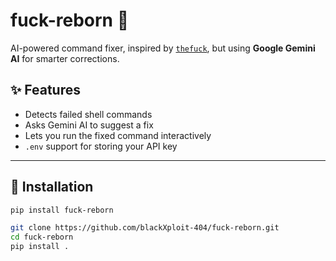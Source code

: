 # fuck-reborn 🚀

AI-powered command fixer, inspired by [`thefuck`](https://github.com/nvbn/thefuck), but using **Google Gemini AI** for smarter corrections.

## ✨ Features
- Detects failed shell commands
- Asks Gemini AI to suggest a fix
- Lets you run the fixed command interactively
- `.env` support for storing your API key

---

## 🔧 Installation

```bash
pip install fuck-reborn

git clone https://github.com/blackXploit-404/fuck-reborn.git
cd fuck-reborn
pip install .
